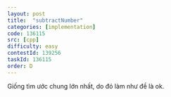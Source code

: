 ```yaml
---
layout: post
title:  "subtractNumber"
categories: [implementation]
code: 136115
src: [cpp]
difficulty: easy
contestId: 139256
taskId: 136115
order: D
---
```



Giống tìm ước chung lớn nhất, do đó làm như đề là ok.
